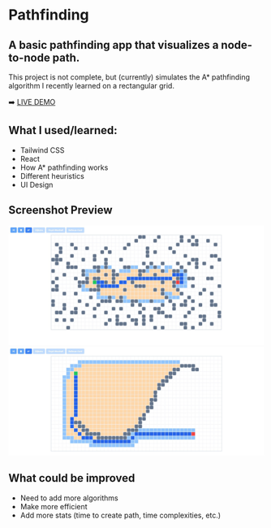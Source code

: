 # Pathfinding

## A basic pathfinding app that visualizes a node-to-node path.

This project is not complete, but (currently) simulates the A* pathfinding algorithm I recently learned on a rectangular grid.

➡️ [LIVE DEMO](https://azboss2021.github.io/pathfinding/)

## What I used/learned:

* Tailwind CSS
* React
* How A* pathfinding works
* Different heuristics
* UI Design

## Screenshot Preview

![screenshot](./pathfinding1.jpg?raw=true)
![screenshot](./pathfinding2.jpg?raw=true)

## What could be improved

* Need to add more algorithms
* Make more efficient
* Add more stats (time to create path, time complexities, etc.)
